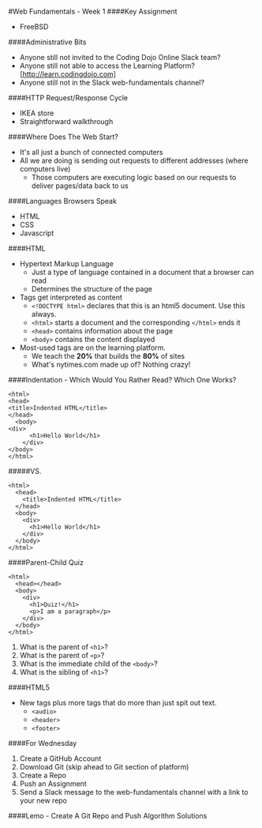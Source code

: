 #Web Fundamentals - Week 1
####Key Assignment
- FreeBSD

####Administrative Bits
- Anyone still not invited to the Coding Dojo Online Slack team?
- Anyone still not able to access the Learning Platform? [http://learn.codingdojo.com]
- Anyone still not in the Slack web-fundamentals channel?

####HTTP Request/Response Cycle
- IKEA store
- Straightforward walkthrough

####Where Does The Web Start?
- It's all just a bunch of connected computers
- All we are doing is sending out requests to different addresses (where computers live)
  - Those computers are executing logic based on our requests to deliver pages/data back to us

####Languages Browsers Speak
- HTML
- CSS
- Javascript

####HTML
- Hypertext Markup Language
  - Just a type of language contained in a document that a browser can read
  - Determines the structure of the page
- Tags get interpreted as content
  - `<!DOCTYPE html>` declares that this is an html5 document. Use this always.
  - `<html>` starts a document and the corresponding `</html>` ends it
  - `<head>` contains information about the page
  - `<body>` contains the content displayed
- Most-used tags are on the learning platform.  
  - We teach the <b>20%</b> that builds the <b>80%</b> of sites
  - What's nytimes.com made up of? Nothing crazy!

####Indentation - Which Would You Rather Read?  Which One Works?
```
<html>
<head>
<title>Indented HTML</title>
</head>
  <body>
<div>
      <h1>Hello World</h1>
    </div>
</body>
</html>
```
#####VS.
```
<html>
  <head>
    <title>Indented HTML</title>
  </head>
  <body>
    <div>
      <h1>Hello World</h1>
    </div>
  </body>
</html>
```

####Parent-Child Quiz
```
<html>
  <head></head>
  <body>
    <div>
      <h1>Quiz!</h1>
      <p>I am a paragraph</p>
    </div>
  </body>
</html>
```
1. What is the parent of `<h1>`?
2. What is the parent of `<p>`?
3. What is the immediate child of the `<body>`?
4. What is the sibling of `<h1>`?

####HTML5
- New tags plus more tags that do more than just spit out text.
  - `<audio>`
  - `<header>`
  - `<footer>`

####For Wednesday
1. Create a GitHub Account
2. Download Git (skip ahead to Git section of platform)
3. Create a Repo
4. Push an Assignment
5. Send a Slack message to the web-fundamentals channel with a link to your new repo

####Lemo - Create A Git Repo and Push Algorithm Solutions
